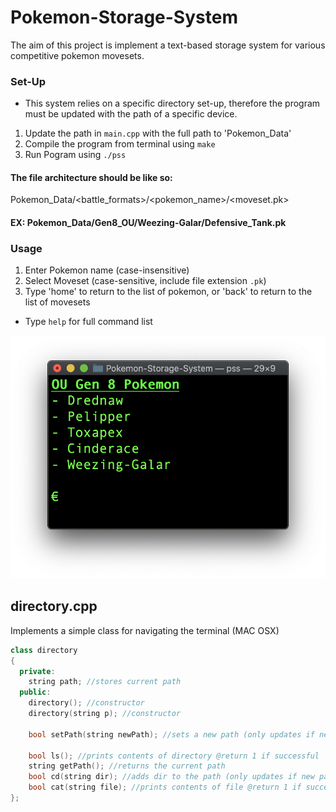 # Pokemon-Storage-System
The aim of this project is implement a text-based storage system for various competitive pokemon movesets. 

### Set-Up

- This system relies on a specific directory set-up, therefore the program must be updated with the path of a specific device.
1) Update the path in `main.cpp` with the full path to 'Pokemon_Data'
2) Compile the program from terminal using `make`
3) Run Pogram using `./pss`

#### The file architecture should be like so:  
Pokemon_Data/<battle_formats>/<pokemon_name>/<moveset.pk> 
 
#### EX: Pokemon_Data/Gen8_OU/Weezing-Galar/Defensive_Tank.pk

### Usage
1) Enter Pokemon name (case-insensitive)
2) Select Moveset (case-sensitive, include file extension `.pk`)
3) Type 'home' to return to the list of pokemon, or 'back' to return to the list of movesets

- Type `help` for full command list

![alt text](https://github.com/yokey21/Pokemon-Storage-System/blob/master/images/pokemon.png "Logo Title Text 1")

## directory.cpp
Implements a simple class for navigating the terminal (MAC OSX)

```cpp
class directory
{
  private:
    string path; //stores current path
  public:
    directory(); //constructor
    directory(string p); //constructor

    bool setPath(string newPath); //sets a new path (only updates if new path is valid) @return 1 if successful

    bool ls(); //prints contents of directory @return 1 if successful
    string getPath(); //returns the current path
    bool cd(string dir); //adds dir to the path (only updates if new path is valid) @return 1 if successful
    bool cat(string file); //prints contents of file @return 1 if successful
};
```
